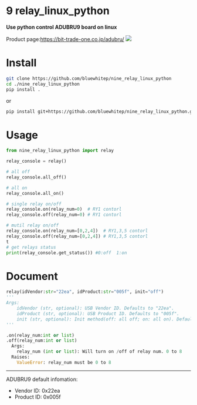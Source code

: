 # 9 relay_linux_python
**Use python control ADUBRU9 board on linux**

Product page:https://bit-trade-one.co.jp/adubru/
<img src="https://sp-ao.shortpixel.ai/client/to_auto,q_glossy,ret_img,w_696/https://bit-trade-one.co.jp/wp/wp-content/uploads/2019/08/3b41b291e659768dc80db779f12b911e.jpg">

# Install
``` bash
git clone https://github.com/bluewhitep/nine_relay_linux_python
cd ./nine_relay_linux_python
pip install .
```
or
``` bash
pip install git+https://github.com/bluewhitep/nine_relay_linux_python.git
```

# Usage
``` python
from nine_relay_linux_python import relay

relay_console = relay()

# all off
relay_console.all_off()

# all on
relay_console.all_on()

# single relay on/off
relay_console.on(relay_num=0)  # RY1 contorl
relay_console.off(relay_num=0) # RY1 contorl

# mutil relay on/off
relay_console.on(relay_num=[0,2,4])  # RY1,3,5 contorl
relay_console.off(relay_num=[0,2,4]) # RY1,3,5 contorl
t
# get relays status
print(relay_console.get_status()) #0:off  1:on
```

# Document
```python
relay(idVendor:str="22ea", idProduct:str="005f", init="off")
'''
Args:
    idVendor (str, optional): USB Vendor ID. Defaults to "22ea".
    idProduct (str, optional): USB Product ID. Defaults to "005f".
    init (str, optional): Init method(off: all off; on: all on). Defaults to "off".
'''

.on(relay_num:int or list)
.off(relay_num:int or list)
  Args:
    relay_num (int or list): Will turn on /off of relay num. 0 to 8
  Raises:
    ValueError: relay_num must be 0 to 8
```

---
ADUBRU9 default infomation:
* Vendor ID: 0x22ea
* Product ID: 0x005f
  
